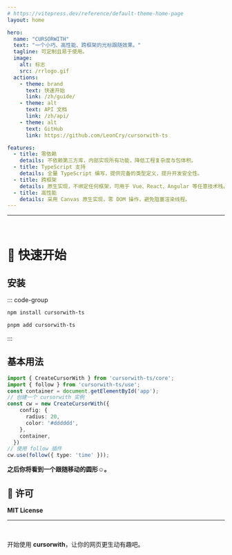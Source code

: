 ```yaml
---
# https://vitepress.dev/reference/default-theme-home-page
layout: home

hero:
  name: "CURSORWITH"
  text: "一个小巧、高性能、跨框架的光标跟随效果。"
  tagline: 可定制且易于使用。
  image:
    alt: 标志
    src: /rrlogo.gif
  actions:
    - theme: brand
      text: 快速开始
      link: /zh/guide/
    - theme: alt
      text: API 文档
      link: /zh/api/
    - theme: alt
      text: GitHub
      link: https://github.com/LeonCry/cursorwith-ts

features:
  - title: 零依赖
    details: 不依赖第三方库，内部实现所有功能，降低工程复杂度与包体积。
  - title: TypeScript 支持
    details: 全量 TypeScript 编写，提供完备的类型定义，提升开发安全性。
  - title: 跨框架
    details: 原生实现，不绑定任何框架，可用于 Vue、React、Angular 等任意技术栈。
  - title: 高性能
    details: 采用 Canvas 原生实现，零 DOM 操作，避免阻塞渲染线程。
---
```

---
&nbsp;

# 🚀 快速开始

## 安装

::: code-group
```sh [npm]
npm install cursorwith-ts
```
```sh [pnpm]
pnpm add cursorwith-ts
```
:::

## 基本用法

```ts
import { CreateCursorWith } from 'cursorwith-ts/core';
import { follow } from 'cursorwith-ts/use';
const container = document.getElementById('app');
// 创建一个 cursorwith 实例
const cw = new CreateCursorWith({
    config: {
      radius: 20,
      color: '#dddddd',
    },
    container,
  })
// 使用 follow 插件
cw.use(follow({ type: 'time' }));
```

**之后你将看到一个跟随移动的圆形☺️。**

<script setup>
import MiniDemo from '../components/MiniDemo.vue'
</script>

<ClientOnly>
  <MiniDemo />
</ClientOnly>

## 📄 许可

**MIT License**

---
&nbsp;

开始使用 **cursorwith**，让你的网页更生动有趣吧。

<style>
:root {
  --vp-home-hero-name-color: transparent;
  --vp-home-hero-name-background: -webkit-linear-gradient(120deg, #D16BA5, #5B94FF,#E0FF9A);
  --vp-home-hero-image-background-image: -webkit-linear-gradient(-45deg,#D16BA5,#5B94FF,#E0FF9A);
  --vp-home-hero-image-filter:blur(68px);
}
</style>
